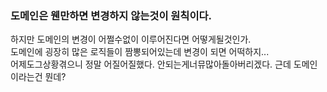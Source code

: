 ### 도메인은 웬만하면 변경하지 않는것이 원칙이다.   
하지만 도메인의 변경이 어쩔수없이 이루어진다면 어떻게될것인가.   
도메인에 굉장히 많은 로직들이 짬뽕되어있는데 변경이 되면 어떡하지...   
어제도그상황겪으니 정말 어질어질했다.
안되는게너뮤많아돌아버리겠다.
근데 도메인이라는건 뭔데?
